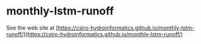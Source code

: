 # monthly-lstm-runoff

See the web site at [https://csiro-hydroinformatics.github.io/monthly-lstm-runoff/](https://csiro-hydroinformatics.github.io/monthly-lstm-runoff/)

